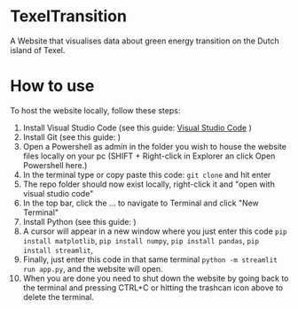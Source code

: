# TexelTransition
A Website that visualises data about green energy transition on the Dutch island of Texel.


# How to use
To host the website locally, follow these steps:
1. Install Visual Studio Code (see this guide: [Visual Studio Code](https://code.visualstudio.com/docs/setup/setup-overview) )
2. Install Git (see this guide: )
3. Open a Powershell as admin in the folder you wish to house the website files locally on your pc (SHIFT + Right-click in Explorer an click Open Powershell here.)
4. In the terminal type or copy paste this code: ```git clone``` and hit enter
5. The repo folder should now exist locally, right-click it and "open with visual studio code"
6. In the top bar, click the ... to navigate to Terminal and click "New Terminal"
7. Install Python (see this guide: )
8. A cursor will appear in a new window where you just enter this code ```pip install matplotlib```, ```pip install numpy```, ```pip install pandas```, ```pip install streamlit```,
9. Finally, just enter this code in that same terminal ```python -m streamlit run app.py```, and the website will open.
10. When you are done you need to shut down the website by going back to the terminal and pressing CTRL+C or hitting the trashcan icon above to delete the terminal.

